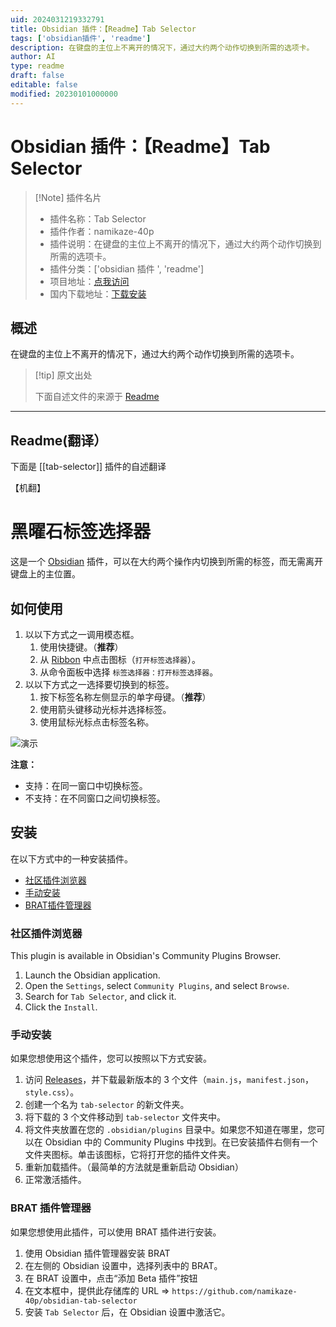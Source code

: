 ```yaml
---
uid: 2024031219332791
title: Obsidian 插件：【Readme】Tab Selector
tags: ['obsidian插件', 'readme']
description: 在键盘的主位上不离开的情况下，通过大约两个动作切换到所需的选项卡。
author: AI
type: readme
draft: false
editable: false
modified: 20230101000000
---
```


# Obsidian 插件：【Readme】Tab Selector

> [!Note] 插件名片
> - 插件名称：Tab Selector
> - 插件作者：namikaze-40p
> - 插件说明：在键盘的主位上不离开的情况下，通过大约两个动作切换到所需的选项卡。
> - 插件分类：['obsidian 插件 ', 'readme']
> - 项目地址：[点我访问](https://github.com/namikaze-40p/obsidian-tab-selector)
> - 国内下载地址：[下载安装](https://pkmer.cn/products/plugin/pluginMarket/?tab-selector)

## 概述

在键盘的主位上不离开的情况下，通过大约两个动作切换到所需的选项卡。

> [!tip] 原文出处
>
>下面自述文件的来源于 [Readme](https://ghproxy.net/https://raw.githubusercontent.com/namikaze-40p/obsidian-tab-selector/main/README.md)

---

## Readme(翻译）

下面是 [[tab-selector]] 插件的自述翻译

【机翻】

# 黑曜石标签选择器

这是一个 [Obsidian](https://obsidian.md/) 插件，可以在大约两个操作内切换到所需的标签，而无需离开键盘上的主位置。

## 如何使用

1. 以以下方式之一调用模态框。
    1. 使用快捷键。（**推荐**）
    2. 从 [Ribbon](https://help.obsidian.md/User+interface/Ribbon) 中点击图标（`打开标签选择器`）。
    3. 从命令面板中选择 `标签选择器：打开标签选择器`。
2. 以以下方式之一选择要切换到的标签。
    1. 按下标签名称左侧显示的单字母键。（**推荐**）
    2. 使用箭头键移动光标并选择标签。
    3. 使用鼠标光标点击标签名称。

![演示](https://cdn.pkmer.cn/covers/tab-selector_1_0.gif!pkmer)

**注意：**

- 支持：在同一窗口中切换标签。
- 不支持：在不同窗口之间切换标签。

## 安装

在以下方式中的一种安装插件。

- [社区插件浏览器](#community-plugins-browser)
- [手动安装](#manually)
- [BRAT插件管理器](#brat-plugin-manager)

### 社区插件浏览器

This plugin is available in Obsidian's Community Plugins Browser.

1. Launch the Obsidian application.
2. Open the `Settings`, select `Community Plugins`, and select `Browse`.
3. Search for `Tab Selector`, and click it.
4. Click the `Install`.

### 手动安装

如果您想使用这个插件，您可以按照以下方式安装。

1. 访问 [Releases](https://github.com/namikaze-40p/obsidian-tab-selector/releases)，并下载最新版本的 3 个文件（`main.js`，`manifest.json`，`style.css`）。
2. 创建一个名为 `tab-selector` 的新文件夹。
3. 将下载的 3 个文件移动到 `tab-selector` 文件夹中。
4. 将文件夹放置在您的 `.obsidian/plugins` 目录中。如果您不知道在哪里，您可以在 Obsidian 中的 Community Plugins 中找到。在已安装插件右侧有一个文件夹图标。单击该图标，它将打开您的插件文件夹。
5. 重新加载插件。（最简单的方法就是重新启动 Obsidian）
6. 正常激活插件。

### BRAT 插件管理器

如果您想使用此插件，可以使用 BRAT 插件进行安装。

1. 使用 Obsidian 插件管理器安装 BRAT
2. 在左侧的 Obsidian 设置中，选择列表中的 BRAT。
3. 在 BRAT 设置中，点击“添加 Beta 插件”按钮
4. 在文本框中，提供此存储库的 URL => `https://github.com/namikaze-40p/obsidian-tab-selector`
5. 安装 `Tab Selector` 后，在 Obsidian 设置中激活它。



